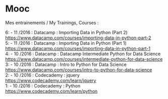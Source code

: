 # Mooc
Mes entrainements / My Trainings, Courses :

6: - 11   /2016 : Datacamp   : Importing Data in Python (Part 2) https://www.datacamp.com/courses/importing-data-in-python-part-2  
5: - 11   /2016 : Datacamp   : Importing Data in Python (Part 1) https://www.datacamp.com/courses/importing-data-in-python-part-1  
4: - 10   /2016 : Datacamp   : Datacamp Intermediate Python for Data Science https://www.datacamp.com/courses/intermediate-python-for-data-science  
3: - 10   /2016 : Datacamp   : Intro to Python for Data Science https://www.datacamp.com/courses/intro-to-python-for-data-science  
2: - 10   /2016 : Codecademy : jquery https://www.codecademy.com/learn/jquery  
1: - 10   /2016 : Codecademy : Python https://www.codecademy.com/learn/python  
